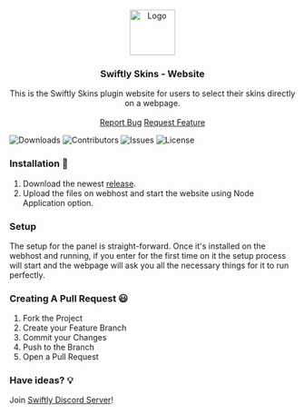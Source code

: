 <br/>
<p align="center">
  <a href="https://github.com/swiftly-solution/swiftly_skins_web">
    <img src="https://media.discordapp.net/attachments/979452783466000466/1168236894652469248/Swiftly_Logo.png?ex=6575f264&is=65637d64&hm=dd2834983bebeab98d7febd44bb3bd20e9aded13ecefac63cc990b222a9d9e9e&=&format=webp&quality=lossless&width=468&height=468" alt="Logo" width="80" height="80">
  </a>

  <h3 align="center">Swiftly Skins - Website</h3>

  <p align="center">
    This is the Swiftly Skins plugin website for users to select their skins directly on a webpage.    
    <br/>
    <br/>
    <a href="https://github.com/swiftly-solution/swiftly_skins_web/issues">Report Bug</a>
    <a href="https://github.com/swiftly-solution/swiftly_skins_web/issues">Request Feature</a>
  </p>
</p>

![Downloads](https://img.shields.io/github/downloads/swiftly-solution/swiftly_skins_web/total) ![Contributors](https://img.shields.io/github/contributors/swiftly-solution/swiftly_skins_web?color=dark-green) ![Issues](https://img.shields.io/github/issues/swiftly-solution/swiftly_skins_web) ![License](https://img.shields.io/github/license/swiftly-solution/swiftly_skins_web)

### Installation 👀

1. Download the newest [release](https://github.com/swiftly-solution/swiftly_skins_web/releases).
2. Upload the files on webhost and start the website using Node Application option.

### Setup

The setup for the panel is straight-forward. Once it's installed on the webhost and running, if you enter for the first time on it the setup process will start and the webpage will ask you all the necessary things for it to run perfectly.

### Creating A Pull Request 😃

1. Fork the Project
2. Create your Feature Branch
3. Commit your Changes
4. Push to the Branch
5. Open a Pull Request

### Have ideas? 💡

Join [Swiftly Discord Server](https://discord.gg/ESKNDx2CNB)!
